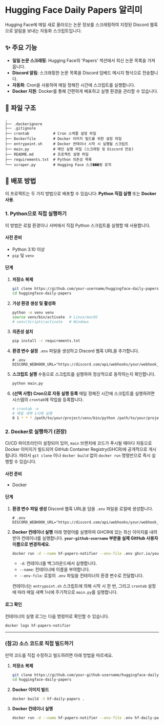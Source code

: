 # Hugging Face Daily Papers 알리미

Hugging Face에 매일 새로 올라오는 논문 정보를 스크래핑하여 지정된 Discord 웹훅으로 알림을 보내는 자동화 스크립트입니다.

## ✨ 주요 기능

- **일일 논문 스크래핑**: Hugging Face의 'Papers' 섹션에서 최신 논문 목록을 가져옵니다.
- **Discord 알림**: 스크래핑한 논문 목록을 Discord 임베드 메시지 형식으로 전송합니다.
- **자동화**: Cron을 사용하여 매일 정해진 시간에 스크립트를 실행합니다.
- **Docker 지원**: Docker를 통해 간편하게 배포하고 실행 환경을 관리할 수 있습니다.

## 📂 파일 구조

```
.
├── .dockerignore
├── .gitignore
├── crontab           # Cron 스케줄 설정 파일
├── Dockerfile        # Docker 이미지 빌드를 위한 설정 파일
├── entrypoint.sh     # Docker 컨테이너 시작 시 실행될 스크립트
├── main.py           # 메인 실행 파일 (스크래핑 및 Discord 전송)
├── README.md         # 프로젝트 설명 파일
├── requirements.txt  # Python 의존성 목록
└── scraper.py        # Hugging Face 스크���핑 로직
```

## 🚀 배포 방법

이 프로젝트는 두 가지 방법으로 배포할 수 있습니다: **Python 직접 실행** 또는 **Docker 사용**.

### 1. Python으로 직접 실행하기

이 방법은 로컬 환경이나 서버에서 직접 Python 스크립트를 실행할 때 사용합니다.

#### 사전 준비

- Python 3.10 이상
- `pip` 및 `venv`

#### 단계

1.  **저장소 복제**
    ```bash
    git clone https://github.com/your-username/huggingface-daily-papers.git
    cd huggingface-daily-papers
    ```

2.  **가상 환경 생성 및 활성화**
    ```bash
    python -m venv venv
    source venv/bin/activate  # Linux/macOS
    # venv\Scripts\activate   # Windows
    ```

3.  **의존성 설치**
    ```bash
    pip install -r requirements.txt
    ```

4.  **환경 변수 설정**
    `.env` 파일을 생성하고 Discord 웹훅 URL을 추가합니다.
    ```
    # .env
    DISCORD_WEBHOOK_URL="https://discord.com/api/webhooks/your/webhook_url"
    ```

5.  **스크립트 실행**
    수동으로 스크립트를 실행하여 정상적으로 동작하는지 확인합니다.
    ```bash
    python main.py
    ```

6.  **(선택 사항) Cron으로 자동 실행 등록**
    매일 정해진 시간에 스크립트를 실행하려면 시스템의 `crontab`에 작업을 등록합니다.
    ```bash
    # crontab -e
    # 매일 새벽 1시에 실행
    0 1 * * * /path/to/your/project/venv/bin/python /path/to/your/project/main.py
    ```

### 2. Docker로 실행하기 (권장)

CI/CD 파이프라인이 설정되어 있어, `main` 브랜치에 코드가 푸시될 때마다 자동으로 Docker 이미지가 빌드되어 GitHub Container Registry(GHCR)에 공개적으로 게시됩니다. 따라서 `git clone` 이나 `docker build` 없이 `docker run` 명령만으로 즉시 실행할 수 있습니다.

#### 사전 준비

- Docker

#### 단계

1.  **환경 변수 파일 생성**
    Discord 웹훅 URL을 담을 `.env` 파일을 로컬에 생성합니다.
    ```
    # .env
    DISCORD_WEBHOOK_URL="https://discord.com/api/webhooks/your/webhook_url"
    ```

2.  **Docker 컨테이너 실행**
    아래 명령어를 실행하여 GHCR에 있는 최신 이미지를 내려받아 컨테이너를 실행합니다. **`your-github-username` 부분을 실제 GitHub 사용자 이름으로 변경하세요.**
    ```bash
    docker run -d --name hf-papers-notifier --env-file .env ghcr.io/your-github-username/hf-daily-papers:latest
    ```
    - `-d`: 컨테이너를 백그라운드에서 실행합니다.
    - `--name`: 컨테이너에 이름을 부여합니다.
    - `--env-file`: 로컬의 `.env` 파일을 컨테이너의 환경 변수로 전달합니다.

    컨테이너는 `entrypoint.sh` 스크립트에 의해 시작 시 한 번, 그리고 `crontab` 설정에 따라 매일 새벽 1시에 주기적으로 `main.py`를 실행합니다.

#### 로그 확인

컨테이너의 실행 로그는 다음 명령어로 확인할 수 있습니다.
```bash
docker logs hf-papers-notifier
```

---

### (참고) 소스 코드로 직접 빌드하기

만약 코드를 직접 수정하고 빌드하려면 아래 방법을 따르세요.

1.  **저장소 복제**
    ```bash
    git clone https://github.com/your-github-username/huggingface-daily-papers.git
    cd huggingface-daily-papers
    ```

2.  **Docker 이미지 빌드**
    ```bash
    docker build -t hf-daily-papers .
    ```

3.  **Docker 컨테이너 실행**
    ```bash
    docker run -d --name hf-papers-notifier --env-file .env hf-daily-papers
    ```

